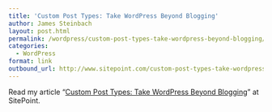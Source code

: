 ```yaml
---
title: 'Custom Post Types: Take WordPress Beyond Blogging'
author: James Steinbach
layout: post.html
permalink: /wordpress/custom-post-types-take-wordpress-beyond-blogging/
categories:
  - WordPress
format: link
outbound_url: http://www.sitepoint.com/custom-post-types-take-wordpress-beyond-blogging/
---
```

Read my article &#8220;<a title="Custom Post Types: Take WordPress Beyond Blogging" href="http://www.sitepoint.com/custom-post-types-take-wordpress-beyond-blogging/" target="_blank">Custom Post Types: Take WordPress Beyond Blogging</a>&#8221; at SitePoint.

